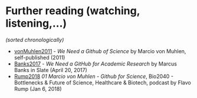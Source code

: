 # Further reading (watching, listening,...)

_(sorted chronologically)_

- [vonMuhlen2011](https://marciovm.com/i-want-a-github-of-science.html) - _We Need a Github of Science_ by Marcio von Muhlen, self-published (2011)
- [Banks2017](https://slate.com/technology/2017/04/we-need-a-github-for-academic-research.html) - _We Need a GitHub for Academic Research_ by Marcus Banks in Slate (April 20, 2017)
- [Rump2018](https://www.buzzsprout.com/142524/619975) _01 Marcio von Muhlen - Github for Science_, Bio2040 - Bottlenecks & Future of Science, Healthcare & Biotech, podcast by Flavo Rump (Jan 6, 2018)
